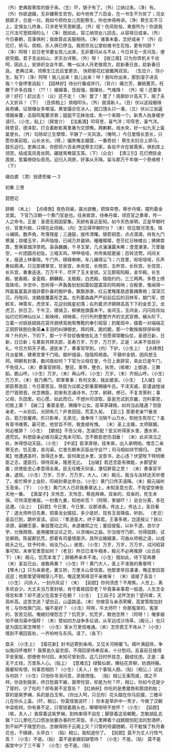 <!-- { "loadSidebar": true } -->
（外）吏典取寄库的银子来。（生）吓，银子有了。（外）江纳过来。（净）有。（外）你欲退婚，无非嫌蔡生贫穷。如今他有了六百金，在一书生不为贫了；况女貌郞才，合是一对。我如今把你女儿完配蔡生，你也休得再讲。（净）蔡生实不习上，定悞女儿终身。只求老爷天恩断遣。（外）哫！伤风败俗，禽兽所为！你道我三尺法可宽假得的么！（净）旣如此，容江纳领女儿回去，从容择日成亲。（外）今日春朝，百事俱利；我故穿此吉服相待。（净）诸事未备，怎好成亲？（外）应花灯，轿马，傧相，乐人俱已停当。我把京兆公堂权做书生花烛，更有何辞？（净）阿呀！前日老爷要女孩儿出来，无非要问从与不从；今日并无一言问及，便欲完姻。君子言出如山，求天台详察。（外）呀！
【收江南】只为你弄机关千状呵，因此上，安排织女会牛郞。俺一似冰人月老做周方。趁新春日良，趁新春日良。
吏典过来，领蔡生江氏后堂更衣，
快把那花红披戴两双双。
（生应介，领小生，贴下）（净）阿呀！我儿出来！我儿出来！啐！我叫你出来，那到溜子进去哉！个是啰里说起！
【园林好】待分行番成并行。（背介）痛兰芳，兼赔蕙芳。枉撇下许多白镪！（??！）婚姻事，恁般强，掇赚处，气难降！
（外）哫！还要多讲！好打！赶出去！（众）还不走！（净）罢了！罢了！周郞妙计高天下，赔了夫人又折兵！（下）
（丑傧相上）傧相叩头。（外）就请新人。（丑）伏以这段姻缘眞奇媾，征银赚女多唧溜。黄堂撮合仗冰人，就口馒头只一凑。（又）伏以江翁逼壻姻亲覆，击鼓鸣寃要求救；姐姐不见妹妆成，失一个来赔一个。新贵人抬身缓步请行。（小生，贴上）（拜堂介）
【沽美酒】叩穹苍，喜气洋；叩穹苍，喜气洋。拜恩官，德泽彰，打合着断影离羣番为交颈鸯。两鹣鹣，戏水央，好一似九天上氤氲使长。（外）勾除却三生孽障，平静了一天风浪。〔俺呵，〕今日里情长意长，只愿你美前程，山长水长。〔呀，〕偏笑俺主姻盟，一番奇创！
蔡生夫妇合上轿马，鼓乐迎归。吏典过来，你卽将六百金押送蔡生归家，各役不许在彼需索，俱到库上领赏。结成鸾凤青丝网，碾就鸳鸯碧玉笼。（下）（众合）
【清江引】花灯熌铄金莲放，笙簧缭绕仙音亮。迎归入洞房，好事从天降。留与那万千年做一个奇缘榜！（下）

缀白裘 〔清〕钱德苍编 一.3
 
 
初集 
三卷
 
琵琶记
 
辞朝
（末上）
【点绛唇】夜色将阑，晨光欲散，把珠帘卷。移步丹墀，摆列着金龙案。
下官乃汉朝一个黄门官是也。往来紫禁，侍奉丹墀，领百官之奏章，传一人之命令。正是：圣德无瑕因宦集，天颜有喜近臣知。如今天色渐明，正是早朝时分，官里升殿，只得在此伺候。（内）怎见得早朝时分？（末）但见银河清浅，珠斗斓斑。数声角，吹落残星；三通鼓，报传清曙。银箭铜壶，点点滴滴，尙有九门寒漏；琼楼玉宇，声声隐隐，已闻万井晨钟。曈曈曚曚，苍茫红日映楼台；拂拂霏霏，葱蒨翠烟浮禁苑。袅袅巍巍，千寻玉掌，几点瀼瀼露未晞；澄澄湛湛，万里璇空，一片团圆月初坠。三唱天鸡，吚吚哑哑，共传紫陌更阑；百转流莺，间间关关，报道上林春晓。午门外，碌碌喇喇，车儿碾得尘飞；六宫里，呕呕哑哑，乐声奏如鼎沸。只见那建章宫，甘泉宫，未央宫，长杨宫，五柞宫，长秋宫，长信宫，长乐宫，重重迭迭，万万千千，尽开了玉关金锁。又见那昭阳殿，金华殿，长生殿，披香殿，金銮殿，麒麟殿，太极殿，白虎殿，隐隐约约，三三两两，多卷上绣箔珠帘。半空中，忽听得一声轰轰划划如雷如霆震耳的鸣梢响；合殿里，惟闻得一阵氤氤氲氲非烟非雾扑鼻的御炉香。飘飘渺渺，红云里雉尾扇遮着赭黄袍；深深沉沉，丹陛间，龙鳞座覆着彤芝盖。左列着森森严严前前后后的羽林军，期门军，控鹤军，神策军，虎贲军，花迎剑佩星初落；右列着济济锵锵高高下下的金吾卫，龙虎卫，拱日卫，千牛卫，骠骑卫，柳拂旌旗露未干。金间玉，玉间金，闪闪烁烁灿灿烂烂的神仙仪从；紫映绯，绯映紫，行行列列整整齐齐的文武官僚。螭头阶下，立着一对妖妖娆娆花容月貌绣鸾袍鸳鸯靴的奉引昭容；豹尾班中，摆着一对端端正正铜肝铁胆白象简▲豸冠的纠弹御史。拜的拜，跪的跪，那一个敢挨挨拶拶纵喧哗？升的升，下的下，那一个不钦钦敬敬依礼法？但愿得常瞻仙仗，圣德日新，日新，日日新；与羣臣共拜天颜，圣寿万岁，万岁，万万岁。正是：从来不信叔孙礼，今日方知天子尊。道犹未了，奏事官早到。（内）下驴。（小生上）
【点绛唇】月淡星稀，建章宫里千门晓。御炉烟袅，隐隐鸣梢杳。
不寝听金钥，因风想玉珂。明朝有封事，数问夜如何？下官为父母在堂，今日上表辞官，来此已是午门，不免径入。（末）奏事官排班，整冠，束带，整衣，执笏，（咳嗽）上御道，三舞蹈，跪山呼。（小生）万岁。（末）再山呼。（小生）万岁。（末）齐祝山呼。（小生）万万岁。（末）我乃黄门，职掌奏事；有何文表，就此披宣。（小生）
【入破】议郞臣蔡邕启：今日蒙恩旨，除臣为议郞之职重蒙赐婚牛氏。干渎天威，臣谨诚惶诚恐??首顿首。伏念微臣，初来有志诵诗书，力学，躬耕，修已，不复贪荣利；事父母，乐田里。初心愿，如此而已。不想州司谬取，臣邕充试到京畿，岂料蒙恩，叨居上第？
【破二】重蒙圣恩，赐婚牛公女。臣草茅疎贱，如何当此隆遇？但臣亲老，一从别后，光阴有几？庐舍田园，荒芜久矣。
【衮三】那更老亲??垂发白，筋力皆癯瘁。形只影单，无弟兄，谁奉侍？况隔千山万水，知他生死存亡？虽有音书难寄。最可悲，他甘旨不供，我食禄有愧。
（末）圣上主婚，太师联姻，何必推辞？（小生）
【歇拍】不告父母，怎谐匹配？臣又听得家乡里，遭水旱，遇荒饥。料想臣亲必做沟渠之鬼未可知。怎不敎臣悲伤泪垂！
（末）此非哭泣之处，休得惊动天庭。（小生）
【中衮】臣享厚禄，挂朱紫，出入承明地。惟念二亲寒无衣，饥无食，丧沟渠。忆昔先朝朱买臣出守会??；司马相如持节锦归。
【煞尾】他遭遇圣时，皆得还乡里。臣何故远乡里，没音书，此心违？伏望陛下特悯微臣之志，遣臣归，得侍双亲，隆恩无比。
【出破】若还念臣有微能，乡郡望安置；庶使臣忠心孝意得全美。臣无任瞻天仰圣，激切屏营之至！
（末）奏事官平身。退班。（小生）万岁，万岁，万万岁。大人。（末）殿元，我当与汝转达天听便了。疾忙移步上金阶，叩阙封章达帝台。（小生）黄门口传天语降。（末）殿元端听玉音来。（下）
（小生）黄门大人已将我奏章达上，未知圣意允否，不免望空祷告天地一番。
【滴溜子】天怜念，天怜念，蔡邕拜祷。双亲的，双亲的，死生未保。可怜深恩难报。一封奏九重，知他听否？〔阿呀，爹娘吓！〕会合分离，多在这遭。（众上）
【前腔】今日里，今日里，议郞进表。传达上，传达上，圣目看了：道太师昨日先奏，把乘龙女婿招，多少是好。现有玉音降临，听剖。
（老旦）圣旨已到，跪听宣读。诏曰：『孝道虽大，终于事君。王事多艰，岂遑报父？朕以凉德，嗣纉丕基，眷兹警动之风，未遂雍熙之化；爰招俊髦，以补不逮。咨尔才学，允惬舆情，是用擢居议论之司，以求绳纠之益。尔当恪守乃职，勿得固辞。试览卿疏。陈留郡饥荒，卽着有司量情赈济。其所议婚姻事，可曲从师相之请，以成桃夭之化。钦予时命，裕汝乃心。』谢恩。（小生）万岁，万岁，万万岁。试问昭容事可知，未审官里意如何？（老旦）昨日已准牛相本，殿元不必再推辞（众合前下）（末）殿元，饥荒本准了；辞婚养亲本不准。（小生）旣如此，待下官再奏（末）圣旨已出，谁敢再奏？（小生）吓！黄门大人，圣上不准我的奏章呵！
【啄木儿】只为亲衰老，妻又娇，万里关山音信杳。他那里举目凄凄，俺这里回首迢迢；他那里望得眼穿儿不到，俺这里哭得泪干亲难保！
（末）请接了圣旨！（小生）
闪杀人，一封丹凤诏！（末）
【前腔】你何须虑？不用焦。人世上，离多欢会少。大丈夫当万里封侯，肯守着故园空老？毕竟事亲事君一般道。人生怎全得忠和孝？却不道父在高堂子在朝？（小生）
【三段子】这怀怎剖？望丹墀，天高听高。这苦怎逃？望白云，山遥路遥。（末）你做官与亲添荣耀，高堂管取加封号；与你改换门闾，偏不是好？
（小生）阿呀，牛太师吓！
你那寃家的，寃家的，苦苦见招。俺媳妇埋怨怎了？饥荒岁，饥荒岁，敎他怎熬！〔阿呀！〕俺爹娘怕不做沟渠中饿殍！（末）譬如四方战争多征调，从军远戍沙场草。〔殿元，〕也只是为国忘家怎惮劳！
（小生）家乡万里信难通。（末）怎奈君王不肯从？（小生）情到不堪回首处，一齐吩咐与东风。请了。（各下）
 
盘夫
（小生上）
【菊花新】封书远寄到亲闱，又见关河朔雁飞。梧叶满庭除，争似我闷怀堆积？
我蔡邕久留京邸，不得回家侍奉双亲，十分愁闷。且喜前日接得平安家报，卽便修书付回，未知可曾到否。这几日时怀挂念，翻成忧虑。正是：虽无千丈线，万里系人心。（贴上）
【意难忘】绿鬓仙郞，懒拈花弄柳，劝酒持觞。眉颦知有恨，何事苦相防？（小生）〔夫人，〕些个事恼人肠。（贴）〔相公，〕试说与何妨？（小生）只怕你寻消问息，添我恓惶。
（贴）相公无事而戚，谓之不祥。你自到我家，终日愁眉不展，面带忧容，却是为何？吓，相公，你如今还是少了穿的，少了吃的？却有甚不足意处？
【红纳袄】你吃的是煑猩唇和那烧豹胎；穿的是紫罗襕，系的是白玉带。〔你出入呵，只见你〕花头踏在你马前摆，三檐伞儿在你头上盖。〔吓，相公，你莫怪我说吓：〕你本是草庐中一秀才，今做了汉朝中梁栋材。你有甚不足，只管锁着眉头也，唧唧哝哝不放怀？（小生）
【前腔】〔咳，夫人，〕我穿着这紫罗襕，到拘束得不自在；脚穿着这皂朝靴，怎敢胡乱去踹？口儿里吃几口慌张张要办事的忙茶饭，手儿里捧着个战兢兢怕犯法的愁酒杯，到不如严子陵登钓台。怎做得扬子云阁上灾？只管的待漏随朝，可不躭悞了秋月春花也，干碌碌，头早白！
（贴）相公，我知道你了。
【前腔】莫不为丈人行性气乖？
（小生）不是。（贴）
莫不是妾跟前缺管待？
（小生）不是。（贴）
莫不是画堂中少了三千客？
（小生）也不是。（贴）
